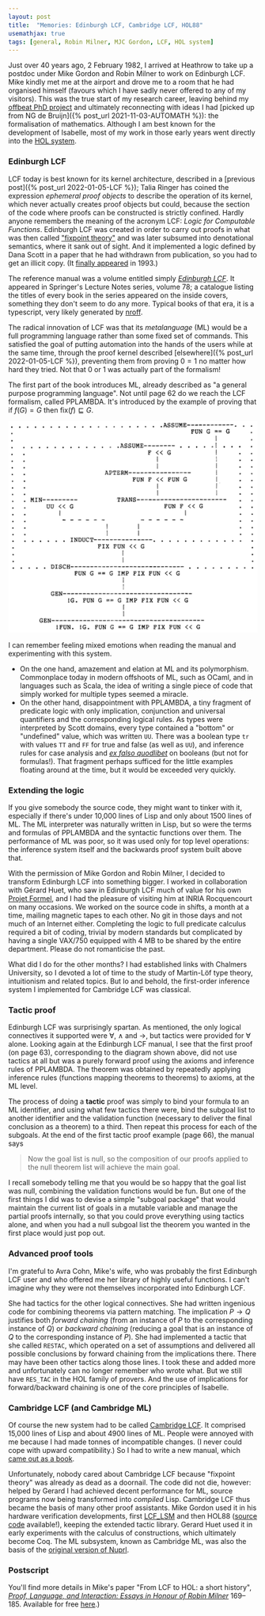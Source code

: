 ```yaml
---
layout: post
title:  "Memories: Edinburgh LCF, Cambridge LCF, HOL88"
usemathjax: true 
tags: [general, Robin Milner, MJC Gordon, LCF, HOL system]
---
```


Just over 40 years ago, 2 February 1982, I arrived at Heathrow to take up a postdoc under Mike Gordon and Robin Milner to work on Edinburgh LCF.
Mike kindly met me at the airport and drove me to a room that he had organised himself (favours which I have sadly never offered to any of my visitors).
This was the true start of my research career, leaving behind my [offbeat PhD project](https://dl.acm.org/doi/10.1145/582153.582178)
and ultimately reconnecting with ideas I had [picked up from NG de Bruijn]({% post_url 2021-11-03-AUTOMATH %}): the formalisation of mathematics.
Although I am best known for the development of Isabelle, most of my work in those early years went directly into the [HOL system](https://hol-theorem-prover.org).

### Edinburgh LCF

LCF today is best known for its kernel architecture, described in a 
[previous post]({% post_url 2022-01-05-LCF %});
Talia Ringer has coined the expression *ephemeral proof objects* to describe the operation of its kernel, which never actually creates proof objects but could,
because the section of the code where proofs can be constructed is strictly confined.
Hardly anyone remembers the meaning of the acronym LCF: *Logic for Computable Functions*.
Edinburgh LCF was created in order to carry out proofs in what was then called 
["fixpoint theory"](https://doi.org/10.1145/361454.361460) and was later subsumed into denotational semantics, where it sank out of sight.
And it implemented a logic defined by Dana Scott in a paper that he had withdrawn from publication, so you had to get an illicit copy.
(It [finally appeared](https://doi.org/10.1016/0304-3975(93)90095-B) in 1993.)

The reference manual was a volume entitled simply [*Edinburgh LCF*](https://link.springer.com/book/10.1007/3-540-09724-4).
It appeared in Springer's Lecture Notes series, volume 78; a catalogue listing the titles of every book in the series appeared on the inside covers, something they don't seem to do any more. Typical books of that era, it is a typescript, very likely generated by [nroff](https://en.wikipedia.org/wiki/Nroff).

The radical innovation of LCF was that its *metalanguage* (ML) would be a full programming language rather than some fixed set of commands.
This satisfied the goal of putting automation into the hands of the users 
while at the same time, through the proof kernel described [elsewhere]({% post_url 2022-01-05-LCF %}), preventing them from proving $0=1$
no matter how hard they tried.
Not that 0 or 1 was actually part of the formalism!

The first part of the book introduces ML, already described as "a general purpose programming language".
Not until page 62 do we reach the LCF formalism, called PPLAMBDA.
It's introduced by the example of proving that if $f(G)=G$ then $\mathop{\textrm{fix}}(f) \sqsubseteq G$.

<img src="/images/PPLAMBDA-proof.png" alt="PPLAMBDA proof of a small example" width="750"/>

I can remember feeling mixed emotions when reading the manual and experimenting with this system.
* On the one hand, amazement and elation at ML and its polymorphism.
Commonplace today in modern offshoots of ML, such as OCaml, and in languages such as Scala,
the idea of writing a single piece of code that simply worked for multiple types seemed a miracle.
* On the other hand, disappointment with PPLAMBDA, a tiny fragment of predicate logic with only implication, conjunction and universal quantifiers and the corresponding logical rules.
As types were interpreted by Scott domains, every type contained a "bottom" or "undefined" value, which was written `UU`.
There was a boolean type `tr` with values `TT` and `FF` for true and false (as well as `UU`), and inference rules for case analysis and 
[*ex falso quodlibet*](https://en.wikipedia.org/wiki/Principle_of_explosion) 
on booleans (but not for formulas!).
That fragment perhaps sufficed for the little examples floating around at the time, but it would be exceeded very quickly.

### Extending the logic

If you give somebody the source code, they might want to tinker with it, especially if there's under 10,000 lines of Lisp and only about 1500 lines of ML.
The ML interpreter was naturally written in Lisp, but so were the terms and formulas of PPLAMBDA and the syntactic functions over them.
The performance of ML was poor, so it was used only for top level operations:
the inference system itself and the backwards proof system built above that.

With the permission of Mike Gordon and Robin Milner, I decided to transform Edinburgh LCF into something bigger.
I worked in collaboration with Gérard Huet, who saw in Edinburgh LCF much of value for his own [Projet Formel](https://rdcu.be/cVyup), and I had the pleasure of visiting him at 
INRIA Rocquencourt on many occasions. 
We worked on the source code in shifts, a month at a time, mailing magnetic tapes to each other. No git in those days and not much of an Internet either.
Completing the logic to full predicate calculus required a bit of coding,
trivial by modern standards but complicated by having a single VAX/750 equipped with 4 MB to be shared by the entire department. Please do not romanticise the past.

What did I do for the other months? I had established links with Chalmers University,
so I devoted a lot of time to the study of Martin-Löf type theory, intuitionism and related  topics. But lo and behold, the first-order inference system I implemented for Cambridge LCF was classical.

### Tactic proof

Edinburgh LCF was surprisingly spartan. As mentioned, the only logical connectives it supported were $\forall$, $\land$ and $\to$, but tactics were provided for $\forall$ alone.
Looking again at the Edinburgh LCF manual, I see that the first proof (on page 63), corresponding to the diagram shown above, did not use tactics at all but was a purely forward proof using the axioms and inference rules of PPLAMBDA.
The theorem was obtained by repeatedly applying inference rules (functions mapping theorems to theorems) to axioms, at the ML level.

The process of doing a **tactic** proof was simply to bind your formula to an ML identifier, and using what few tactics there were, bind the subgoal list to another identifier and the validation function (necessary to deliver the final conclusion as a theorem) to a third.
Then repeat this process for each of the subgoals.
At the end of the first tactic proof example (page 66), the manual says

> Now the goal list is null, so the composition of our proofs applied to the null theorem list will achieve the main goal.

I recall somebody telling me that you would be so happy that the goal list was null, combining the validation functions would be fun.
But one of the first things I did was to devise a simple "subgoal package" that would maintain the current list of goals in a mutable variable and manage the partial proofs internally, so that you could prove everything using tactics alone, and when you had a null subgoal list the theorem you wanted in the first place would just pop out.

### Advanced proof tools

I'm grateful to Avra Cohn, Mike's wife, who was probably the first Edinburgh LCF user and who offered me her library of highly useful functions. I can't imagine why they were not themselves incorporated into Edinburgh LCF.

She had tactics for the other logical connectives.
She had written ingenious code for combining theorems via pattern matching.
The implication $P\to Q$ justifies both *forward chaining* (from an 
instance of $P$ to the corresponding instance of $Q$) 
or *backward chaining* (reducing a goal that is an instance of $Q$ to the corresponding instance of $P$).
She had implemented a tactic that she called `RESTAC`, which operated on a set of assumptions and delivered all possible conclusions by forward chaining from the implications there.
There may have been other tactics along those lines.
I took these and added more and unfortunately can no longer remember who wrote what.
But we still have `RES_TAC` in the HOL family of provers.
And the use of implications for forward/backward chaining is one of the core principles of Isabelle.

### Cambridge LCF (and Cambridge ML)

Of course the new system had to be called [Cambridge LCF](https://www.cl.cam.ac.uk/~lp15/archive/lcf.tar.gz). 
It comprised 15,000 lines of Lisp and about 4900 lines of ML.
People were annoyed with me because I had made tonnes of incompatible changes.
(I never could cope with upward compatibility.)
So I had to write a new manual, which [came out as a book](https://www.cambridge.org/gb/academic/subjects/computer-science/programming-languages-and-applied-logic/logic-and-computation-interactive-proof-cambridge-lcf).

Unfortunately, nobody cared about Cambridge LCF because "fixpoint theory" was already as dead as a doornail.
The code did not die, however: helped by Gerard I had achieved decent performance for ML, source programs now being transformed into *compiled* Lisp.
Cambridge LCF thus became the basis of many other proof assistants.
Mike Gordon used it in his hardware verification developments, first [LCF_LSM](https://www.cl.cam.ac.uk/techreports/UCAM-CL-TR-41.pdf) and then HOL88 ([source code](https://www.repository.cam.ac.uk/handle/1810/265031) available!), keeping the extended tactic library.
Gerard Huet used it in early experiments with the calculus of constructions, which ultimately become Coq.
The ML subsystem, known as Cambridge ML, was also the basis of the [original version of Nuprl](https://www.nuprl.org/book/Metalanguage.html).

### Postscript

You'll find more details in Mike's paper "From LCF to HOL: a short history",
*[Proof, Language, and Interaction: Essays in Honour of Robin Milner](https://mitpress.mit.edu/books/proof-language-and-interaction)* 169–185.
Available for free [here](https://www.cl.cam.ac.uk/archive/mjcg/papers/HolHistory.pdf).)



